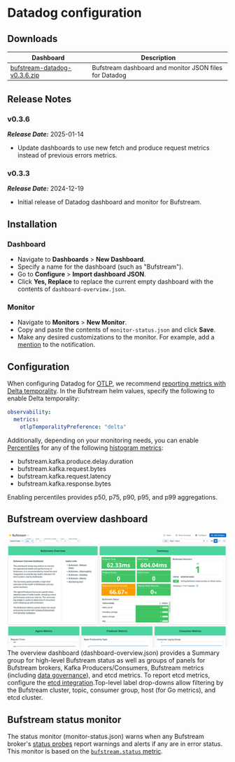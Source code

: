 # Datadog configuration

## Downloads

| Dashboard                                                                                            | Description                                            |
| ---------------------------------------------------------------------------------------------------- | ------------------------------------------------------ |
| [bufstream-datadog-v0.3.6.zip](../../../assets/bufstream/observability/bufstream-datadog-v0.3.6.zip) | Bufstream dashboard and monitor JSON files for Datadog |

## Release Notes

### v0.3.6

**_Release Date:_** 2025-01-14

- Update dashboards to use new fetch and produce request metrics instead of previous errors metrics.

### v0.3.3

**_Release Date:_** 2024-12-19

- Initial release of Datadog dashboard and monitor for Bufstream.

## Installation

### Dashboard

- Navigate to **Dashboards** > **New Dashboard**.
- Specify a name for the dashboard (such as "Bufstream").
- Go to **Configure** > **Import dashboard JSON**.
- Click **Yes, Replace** to replace the current empty dashboard with the contents of `dashboard-overview.json`.

### Monitor

- Navigate to **Monitors** > **New Monitor**.
- Copy and paste the contents of `monitor-status.json` and click **Save**.
- Make any desired customizations to the monitor. For example, add a [mention](https://docs.datadoghq.com/monitors/notify/#notifications) to the notification.

## Configuration

When configuring Datadog for [OTLP](../overview/#otlp), we recommend [reporting metrics with Delta temporality](https://docs.datadoghq.com/opentelemetry/guide/otlp_delta_temporality/). In the Bufstream helm values, specify the following to enable Delta temporality:

```yaml
observability:
  metrics:
    otlpTemporalityPreference: "delta"
```

Additionally, depending on your monitoring needs, you can enable [Percentiles](https://docs.datadoghq.com/metrics/distributions/#enabling-advanced-query-functionality) for any of the following [histogram metrics](../metrics/#available-metrics):

- bufstream.kafka.produce.delay.duration
- bufstream.kafka.request.bytes
- bufstream.kafka.request.latency
- bufstream.kafka.response.bytes

Enabling percentiles provides p50, p75, p90, p95, and p99 aggregations.

## Bufstream overview dashboard

![Bufstream Overview Dashboard](../../../images/bufstream/observability/datadog-dashboard-overview.png)The overview dashboard (dashboard-overview.json) provides a Summary group for high-level Bufstream status as well as groups of panels for Bufstream brokers, Kafka Producers/Consumers, Bufstream metrics (including [data governance](../../data-governance/schema-enforcement/)), and etcd metrics. To report etcd metrics, configure the [etcd integration](https://docs.datadoghq.com/integrations/etcd/).Top-level label drop-downs allow filtering by the Bufstream cluster, topic, consumer group, host (for Go metrics), and etcd cluster.

## Bufstream status monitor

The status monitor (monitor-status.json) warns when any Bufstream broker's [status probes](../status-endpoint/) report warnings and alerts if any are in error status. This monitor is based on the [`bufstream.status` metric](../metrics/#available-metrics).
